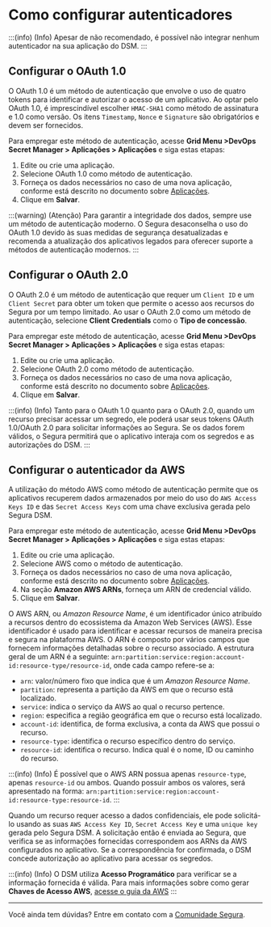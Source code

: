 # Como configurar autenticadores

:::(info) (Info)
Apesar de não recomendado, é possível não integrar nenhum autenticador na sua aplicação do DSM.
:::

## Configurar o OAuth 1.0

O OAuth 1.0 é um método de autenticação que envolve o uso de quatro tokens para identificar e autorizar o acesso de um aplicativo. Ao optar pelo OAuth 1.0, é imprescindível escolher `HMAC-SHA1` como método de assinatura e 1.0 como versão. Os itens `Timestamp`, `Nonce` e `Signature` são obrigatórios e devem ser fornecidos.

Para empregar este método de autenticação, acesse **Grid Menu >DevOps Secret Manager > Aplicações > Aplicações** e siga estas etapas:

1. Edite ou crie uma aplicação.
2. Selecione OAuth 1.0 como método de autenticação.
3. Forneça os dados necessários no caso de uma nova aplicação, conforme está descrito no documento sobre [Aplicações](/v4/docs/pt/how-to-manage-an-application-in-devops-secret-manager).
4. Clique em **Salvar**. 

:::(warning) (Atenção)
Para garantir a integridade dos dados, sempre use um método de autenticação moderno. O Segura desaconselha o uso do OAuth 1.0 devido às suas medidas de segurança desatualizadas e recomenda a atualização dos aplicativos legados para oferecer suporte a métodos de autenticação modernos.
:::

## Configurar o OAuth 2.0

O OAuth 2.0 é um método de autenticação que requer um `Client ID` e um `Client Secret` para obter um token que permite o acesso aos recursos do Segura por um tempo limitado. Ao usar o OAuth 2.0 como um método de autenticação, selecione **Client Credentials** como o **Tipo de concessão**.

Para empregar este método de autenticação, acesse **Grid Menu >DevOps Secret Manager > Aplicações > Aplicações** e siga estas etapas:

1. Edite ou crie uma aplicação.
2. Selecione OAuth 2.0 como método de autenticação.
3. Forneça os dados necessários no caso de uma nova aplicação, conforme está descrito no documento sobre [Aplicações](/v4/docs/pt/how-to-manage-an-application-in-devops-secret-manager).
4. Clique em **Salvar**.

:::(info) (Info)
Tanto para o OAuth 1.0 quanto para o OAuth 2.0, quando um recurso precisar acessar um segredo, ele poderá usar seus tokens OAuth 1.0/OAuth 2.0 para solicitar informações ao Segura. Se os dados forem válidos, o Segura permitirá que o aplicativo interaja com os segredos e as autorizações do DSM.
:::

## Configurar o autenticador da AWS

A utilização do método AWS como método de autenticação permite que os aplicativos recuperem dados armazenados por meio do uso do `AWS Access Keys ID` e das `Secret Access Keys` com uma chave exclusiva gerada pelo Segura DSM.

Para empregar este método de autenticação, acesse **Grid Menu >DevOps Secret Manager > Aplicações > Aplicações** e siga estas etapas:

1. Edite ou crie uma aplicação.
2. Selecione AWS como o método de autenticação.
3. Forneça os dados necessários no caso de uma nova aplicação, conforme está descrito no documento sobre [Aplicações](/v4/docs/pt/how-to-manage-an-application-in-devops-secret-manager).
4. Na seção **Amazon AWS ARNs**, forneça um ARN de credencial válido.
5. Clique em **Salvar**.

O AWS ARN, ou *Amazon Resource Name*, é um identificador único atribuído a recursos dentro do ecossistema da Amazon Web Services (AWS). Esse identificador é usado para identificar e acessar recursos de maneira precisa e segura na plataforma AWS. O ARN é composto por vários campos que fornecem informações detalhadas sobre o recurso associado. A estrutura geral de um ARN é a seguinte: `arn:partition:service:region:account-id:resource-type/resource-id`, onde cada campo refere-se a:

* `arn`:  valor/número fixo que indica que é um *Amazon Resource Name*.
* `partition`: representa a partição da AWS em que o recurso está localizado.
* `service`: indica o serviço da AWS ao qual o recurso pertence.
* `region`: especifica a região geográfica em que o recurso está localizado.
* `account-id`: identifica, de forma exclusiva, a conta da AWS que possui o recurso.
* `resource-type`: identifica o recurso específico dentro do serviço.
* `resource-id`: identifica o recurso. Indica qual é o nome, ID ou caminho do recurso.

:::(info) (Info)
É possível que o AWS ARN possua apenas `resource-type`, apenas `resource-id` ou ambos. Quando possuir ambos os valores, será apresentado na forma: `arn:partition:service:region:account-id:resource-type:resource-id`.
:::

Quando um recurso requer acesso a dados confidenciais, ele pode solicitá-lo usando as suas `AWS Access Key ID`, `Secret Access Key` e uma `unique key` gerada pelo Segura DSM. A solicitação então é enviada ao Segura, que verifica se as informações fornecidas correspondem aos ARNs da AWS configurados no aplicativo. Se a correspondência for confirmada, o DSM concede autorização ao aplicativo para acessar os segredos.

:::(info) (Info)
O DSM utiliza **Acesso Programático** para verificar se a informação fornecida é válida. Para mais informações sobre como gerar **Chaves de Acesso AWS**, [acesse o guia da AWS](https://docs.aws.amazon.com/pt_br/IAM/latest/UserGuide/security-creds.html#access-keys-and-secret-access-keys)
:::

***

Você ainda tem dúvidas? Entre em contato com a [Comunidade Segura](https://community.Segura.io/).